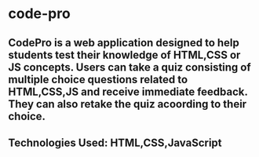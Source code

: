 # code-pro

## CodePro is a web application designed to help students test their knowledge of HTML,CSS or JS concepts. Users can take a quiz consisting of  multiple choice questions related to HTML,CSS,JS and receive immediate feedback. They can also retake the quiz acoording to their choice.

## Technologies Used: HTML,CSS,JavaScript

